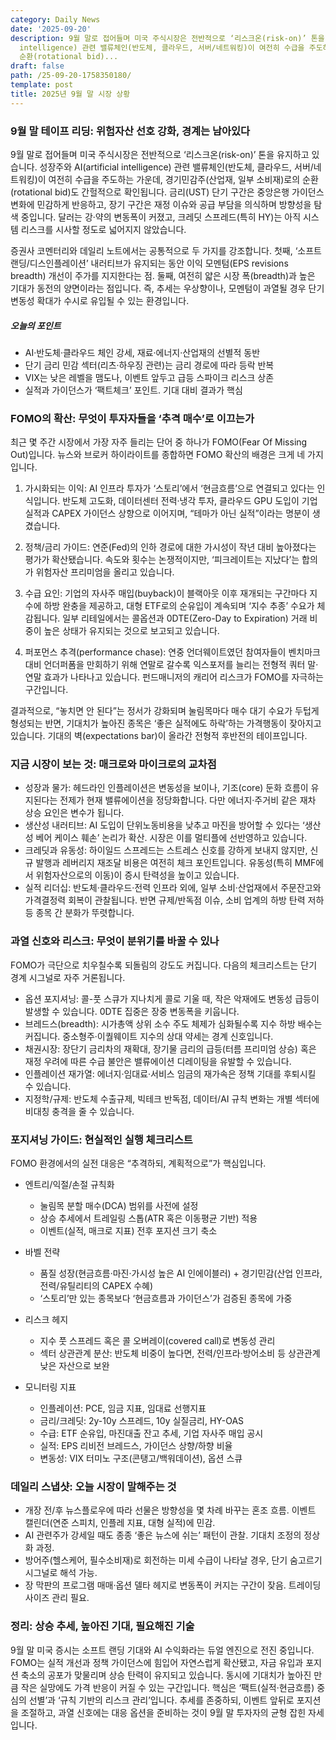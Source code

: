 ```yaml
---
category: Daily News
date: '2025-09-20'
description: 9월 말로 접어들며 미국 주식시장은 전반적으로 ‘리스크온(risk-on)’ 톤을 유지하고 있습니다. 성장주와 AI(artificial
  intelligence) 관련 밸류체인(반도체, 클라우드, 서버/네트워킹)이 여전히 수급을 주도하는 가운데, 경기민감주(산업재, 일부 소비재)로의
  순환(rotational bid)...
draft: false
path: /25-09-20-1758350180/
template: post
title: 2025년 9월 말 시장 상황
---
```


### 9월 말 테이프 리딩: 위험자산 선호 강화, 경계는 남아있다

9월 말로 접어들며 미국 주식시장은 전반적으로 ‘리스크온(risk-on)’ 톤을 유지하고 있습니다. 성장주와 AI(artificial intelligence) 관련 밸류체인(반도체, 클라우드, 서버/네트워킹)이 여전히 수급을 주도하는 가운데, 경기민감주(산업재, 일부 소비재)로의 순환(rotational bid)도 간헐적으로 확인됩니다. 금리(UST) 단기 구간은 중앙은행 가이던스 변화에 민감하게 반응하고, 장기 구간은 재정 이슈와 공급 부담을 의식하며 방향성을 탐색 중입니다. 달러는 강·약의 변동폭이 커졌고, 크레딧 스프레드(특히 HY)는 아직 시스템 리스크를 시사할 정도로 넓어지지 않았습니다.

증권사 코멘터리와 데일리 노트에서는 공통적으로 두 가지를 강조합니다. 첫째, ‘소프트 랜딩/디스인플레이션’ 내러티브가 유지되는 동안 이익 모멘텀(EPS revisions breadth) 개선이 주가를 지지한다는 점. 둘째, 여전히 얇은 시장 폭(breadth)과 높은 기대가 동전의 양면이라는 점입니다. 즉, 추세는 우상향이나, 모멘텀이 과열될 경우 단기 변동성 확대가 수시로 유입될 수 있는 환경입니다.

##### 오늘의 포인트
- AI·반도체·클라우드 체인 강세, 재료·에너지·산업재의 선별적 동반
- 단기 금리 민감 섹터(리츠·하우징 관련)는 금리 경로에 따라 등락 반복
- VIX는 낮은 레벨을 맴도나, 이벤트 앞두고 급등 스파이크 리스크 상존
- 실적과 가이던스가 ‘팩트체크’ 포인트. 기대 대비 결과가 핵심


### FOMO의 확산: 무엇이 투자자들을 ‘추격 매수’로 이끄는가

최근 몇 주간 시장에서 가장 자주 들리는 단어 중 하나가 FOMO(Fear Of Missing Out)입니다. 뉴스와 브로커 하이라이트를 종합하면 FOMO 확산의 배경은 크게 네 가지입니다.

1) 가시화되는 이익: AI 인프라 투자가 ‘스토리’에서 ‘현금흐름’으로 연결되고 있다는 인식입니다. 반도체 고도화, 데이터센터 전력·냉각 투자, 클라우드 GPU 도입이 기업 실적과 CAPEX 가이던스 상향으로 이어지며, “테마가 아닌 실적”이라는 명분이 생겼습니다.

2) 정책/금리 가이드: 연준(Fed)의 인하 경로에 대한 가시성이 작년 대비 높아졌다는 평가가 확산됐습니다. 속도와 횟수는 논쟁적이지만, ‘피크레이트는 지났다’는 합의가 위험자산 프리미엄을 올리고 있습니다.

3) 수급 요인: 기업의 자사주 매입(buyback)이 블랙아웃 이후 재개되는 구간마다 지수에 하방 완충을 제공하고, 대형 ETF로의 순유입이 계속되며 ‘지수 추종’ 수요가 체감됩니다. 일부 리테일에서는 콜옵션과 0DTE(Zero-Day to Expiration) 거래 비중이 높은 상태가 유지되는 것으로 보고되고 있습니다.

4) 퍼포먼스 추격(performance chase): 연중 언더웨이트였던 참여자들이 벤치마크 대비 언더퍼폼을 만회하기 위해 연말로 갈수록 익스포저를 늘리는 전형적 쿼터 말·연말 효과가 나타나고 있습니다. 펀드매니저의 캐리어 리스크가 FOMO를 자극하는 구간입니다.

결과적으로, “놓치면 안 된다”는 정서가 강화되며 눌림목마다 매수 대기 수요가 두텁게 형성되는 반면, 기대치가 높아진 종목은 ‘좋은 실적에도 하락’하는 가격행동이 잦아지고 있습니다. 기대의 벽(expectations bar)이 올라간 전형적 후반전의 테이프입니다.


### 지금 시장이 보는 것: 매크로와 마이크로의 교차점

- 성장과 물가: 헤드라인 인플레이션은 변동성을 보이나, 기조(core) 둔화 흐름이 유지된다는 전제가 현재 밸류에이션을 정당화합니다. 다만 에너지·주거비 같은 재차 상승 요인은 변수가 됩니다.
- 생산성 내러티브: AI 도입이 단위노동비용을 낮추고 마진을 방어할 수 있다는 ‘생산성 베어 케이스 훼손’ 논리가 확산. 시장은 이를 멀티플에 선반영하고 있습니다.
- 크레딧과 유동성: 하이일드 스프레드는 스트레스 신호를 강하게 보내지 않지만, 신규 발행과 레버리지 재조달 비용은 여전히 체크 포인트입니다. 유동성(특히 MMF에서 위험자산으로의 이동)이 증시 탄력성을 높이고 있습니다.
- 실적 리더십: 반도체·클라우드·전력 인프라 외에, 일부 소비·산업재에서 주문잔고와 가격결정력 회복이 관찰됩니다. 반면 규제/반독점 이슈, 소비 업계의 하방 탄력 저하 등 종목 간 분화가 뚜렷합니다.


### 과열 신호와 리스크: 무엇이 분위기를 바꿀 수 있나

FOMO가 극단으로 치우칠수록 되돌림의 강도도 커집니다. 다음의 체크리스트는 단기 경계 시그널로 자주 거론됩니다.

- 옵션 포지셔닝: 콜-풋 스큐가 지나치게 콜로 기울 때, 작은 악재에도 변동성 급등이 발생할 수 있습니다. 0DTE 집중은 장중 변동폭을 키웁니다.
- 브레드스(breadth): 시가총액 상위 소수 주도 체제가 심화될수록 지수 하방 배수는 커집니다. 중소형주·이퀄웨이트 지수의 상대 약세는 경계 신호입니다.
- 채권시장: 장단기 금리차의 재확대, 장기물 금리의 급등(터름 프리미엄 상승) 혹은 재정 우려에 따른 수급 불안은 밸류에이션 디레이팅을 유발할 수 있습니다.
- 인플레이션 재가열: 에너지·임대료·서비스 임금의 재가속은 정책 기대를 후퇴시킬 수 있습니다.
- 지정학/규제: 반도체 수출규제, 빅테크 반독점, 데이터/AI 규칙 변화는 개별 섹터에 비대칭 충격을 줄 수 있습니다.


### 포지셔닝 가이드: 현실적인 실행 체크리스트

FOMO 환경에서의 실전 대응은 “추격하되, 계획적으로”가 핵심입니다.

- 엔트리/익절/손절 규칙화
  - 눌림목 분할 매수(DCA) 범위를 사전에 설정
  - 상승 추세에서 트레일링 스톱(ATR 혹은 이동평균 기반) 적용
  - 이벤트(실적, 매크로 지표) 전후 포지션 크기 축소

- 바벨 전략
  - 품질 성장(현금흐름·마진·가시성 높은 AI 인에이블러) + 경기민감(산업 인프라, 전력/유틸리티의 CAPEX 수혜)
  - ‘스토리’만 있는 종목보다 ‘현금흐름과 가이던스’가 검증된 종목에 가중

- 리스크 헤지
  - 지수 풋 스프레드 혹은 콜 오버레이(covered call)로 변동성 관리
  - 섹터 상관관계 분산: 반도체 비중이 높다면, 전력/인프라·방어소비 등 상관관계 낮은 자산으로 보완

- 모니터링 지표
  - 인플레이션: PCE, 임금 지표, 임대료 선행지표
  - 금리/크레딧: 2y-10y 스프레드, 10y 실질금리, HY-OAS
  - 수급: ETF 순유입, 마진대출 잔고 추세, 기업 자사주 매입 공시
  - 실적: EPS 리비전 브레드스, 가이던스 상향/하향 비율
  - 변동성: VIX 터미노 구조(콘탱고/백워데이션), 옵션 스큐


### 데일리 스냅샷: 오늘 시장이 말해주는 것

- 개장 전/후 뉴스플로우에 따라 선물은 방향성을 몇 차례 바꾸는 혼조 흐름. 이벤트 캘린더(연준 스피치, 인플레 지표, 대형 실적)에 민감.
- AI 관련주가 강세일 때도 종종 ‘좋은 뉴스에 쉬는’ 패턴이 관찰. 기대치 조정의 정상화 과정.
- 방어주(헬스케어, 필수소비재)로 회전하는 미세 수급이 나타날 경우, 단기 숨고르기 시그널로 해석 가능.
- 장 막판의 프로그램 매매·옵션 델타 헤지로 변동폭이 커지는 구간이 잦음. 트레이딩 사이즈 관리 필요.


### 정리: 상승 추세, 높아진 기대, 필요해진 기술

9월 말 미국 증시는 소프트 랜딩 기대와 AI 수익화라는 듀얼 엔진으로 전진 중입니다. FOMO는 실적 개선과 정책 가이던스에 힘입어 자연스럽게 확산됐고, 자금 유입과 포지션 축소의 공포가 맞물리며 상승 탄력이 유지되고 있습니다. 동시에 기대치가 높아진 만큼 작은 실망에도 가격 반응이 커질 수 있는 구간입니다. 핵심은 ‘팩트(실적·현금흐름) 중심의 선별’과 ‘규칙 기반의 리스크 관리’입니다. 추세를 존중하되, 이벤트 앞뒤로 포지션을 조절하고, 과열 신호에는 대응 옵션을 준비하는 것이 9월 말 투자자의 균형 잡힌 자세입니다.